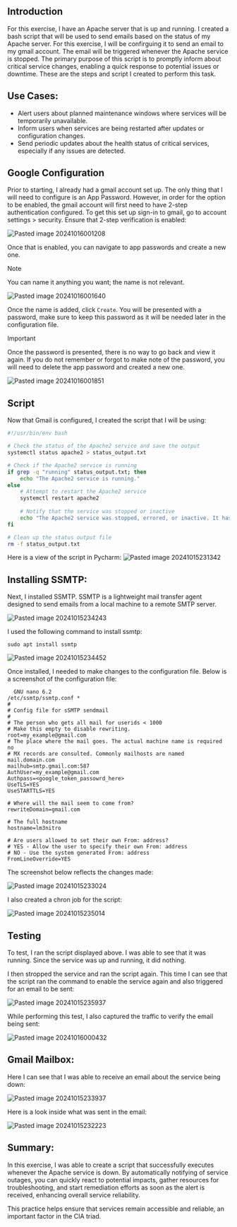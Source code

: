 ## Introduction

For this exercise, I have an Apache server that is up and running. I created a bash script that will be used to send emails based on the status of my Apache server. For this exercise, I will be confirguing it to send an email to my gmail account.  The email will be triggered whenever the Apache service is stopped. The primary purpose of this script is to promptly inform about critical service changes, enabling a quick response to potential issues or downtime. These are the steps and script I created to perform this task.

## Use Cases:

+ Alert users about planned maintenance windows where services will be temporarily unavailable.
+ Inform users when services are being restarted after updates or configuration changes.
+ Send periodic updates about the health status of critical services, especially if any issues are detected.

## Google Configuration

Prior to starting, I already had a gmail account set up. The only thing that I will need to configure is an App Password. However, in order for the option to be enabled, the gmail account will first need to have 2-step authentication configured. To get this set up sign-in to gmail, go to account settings > security. Ensure that 2-step verification is enabled:

![Pasted image 20241016001208](https://github.com/user-attachments/assets/2513d4ce-53ac-4ada-ab8d-ed256354b16b)

Once that is enabled, you can navigate to app passwords and create a new one. 

> [!NOTE]  
> You can name it anything you want; the name is not relevant. 

![Pasted image 20241016001640](https://github.com/user-attachments/assets/4f417094-7abb-485b-b3c3-e04cdb129de4)

Once the name is added, click `Create`. You will be presented with a password, make sure to keep this password as it will be needed later in the configuration file. 

> [!IMPORTANT]  
> Once the password is presented, there is no way to go back and view it again. If you do not remember or forgot to make note of the password, you will need to delete the app password and created a new one. 

![Pasted image 20241016001851](https://github.com/user-attachments/assets/0e040009-8438-4e74-a89a-eb8d321f5f32)


## Script

Now that Gmail is configured, I created the script that I will be using:

```bash
#!/usr/bin/env bash

# Check the status of the Apache2 service and save the output
systemctl status apache2 > status_output.txt

# Check if the Apache2 service is running
if grep -q "running" status_output.txt; then    
    echo "The Apache2 service is running."
else
    # Attempt to restart the Apache2 service
    systemctl restart apache2
    
    # Notify that the service was stopped or inactive
    echo "The Apache2 service was stopped, errored, or inactive. It has now been started." | mail -s "Apache2 Service Alert" example.lm3nitro.service@gmail.com
fi

# Clean up the status output file
rm -f status_output.txt
```

Here is a view of the script in Pycharm:
![Pasted image 20241015231342](https://github.com/user-attachments/assets/3147de8c-5d1d-4443-bfd7-42cf9f42886e)

## Installing SSMTP:

Next, I installed SSMTP. SSMTP is a lightweight mail transfer agent designed to send emails from a local machine to a remote SMTP server. 

![Pasted image 20241015234243](https://github.com/user-attachments/assets/76a7f1b2-d5bc-4537-ba08-b7c7f2e9fa0c)

I used the following command to install ssmtp:

```
sudo apt install ssmtp
```

![Pasted image 20241015234452](https://github.com/user-attachments/assets/0ff4f6ba-8174-46b1-b4e7-faa5b1c09fb1)

Once installed, I needed to make changes to the configuration file. Below is a screenshot of the configuration file:

```
  GNU nano 6.2                                                 /etc/ssmtp/ssmtp.conf *                                                        
#
# Config file for sSMTP sendmail
#
# The person who gets all mail for userids < 1000
# Make this empty to disable rewriting.
root=my_example@gmail.com
# The place where the mail goes. The actual machine name is required no 
# MX records are consulted. Commonly mailhosts are named mail.domain.com
mailhub=smtp.gmail.com:587
AuthUser=my_example@gmail.com
Authpass=<google_token_passowrd_here>
UseTLS=YES
UseSTARTTLS=YES

# Where will the mail seem to come from?
rewriteDomain=gmail.com

# The full hostname
hostname=lm3nitro

# Are users allowed to set their own From: address?
# YES - Allow the user to specify their own From: address
# NO - Use the system generated From: address
FromLineOverride=YES
```

The screenshot below reflects the changes made:

![Pasted image 20241015233024](https://github.com/user-attachments/assets/5c29472c-6cbe-401f-ae0e-652c66587521)

I also created a chron job for the script:

![Pasted image 20241015235014](https://github.com/user-attachments/assets/196089c5-6f4d-4d9a-991c-e02e055539b7)

## Testing

To test, I ran the script displayed above. I was able to see that it was running. Since the service was up and running, it did nothing. 

I then stropped the service and ran the script again. This time I can see that the script ran the command to enable the service again and also triggered for an email to be sent:

![Pasted image 20241015235937](https://github.com/user-attachments/assets/c386e8ec-f7fd-47a7-a0af-d77a91bcf6d3)

While performing this test, I also captured the traffic to verify the email being sent:

![Pasted image 20241016000432](https://github.com/user-attachments/assets/382cf83e-0858-4a36-b3ff-bd422ffc4a18)

## Gmail Mailbox:

Here I can see that I was able to receive an email about the service being down:

![Pasted image 20241015233937](https://github.com/user-attachments/assets/2207acb8-adb2-4f61-8ed0-d7e548f2f4fb)

Here is a look inside what was sent in the email:

![Pasted image 20241015232223](https://github.com/user-attachments/assets/1af1c4bc-5a33-47b2-98e9-fa17fe75cfd1)

## Summary:

In this exercise, I was able to create a script that successfully executes whenever the Apache service is down. By automatically notifying of service outages, you can quickly react to potential impacts, gather resources for troubleshooting, and start remediation efforts as soon as the alert is received, enhancing overall service reliability.

This practice helps ensure that services remain accessible and reliable, an important factor in the CIA triad. 

